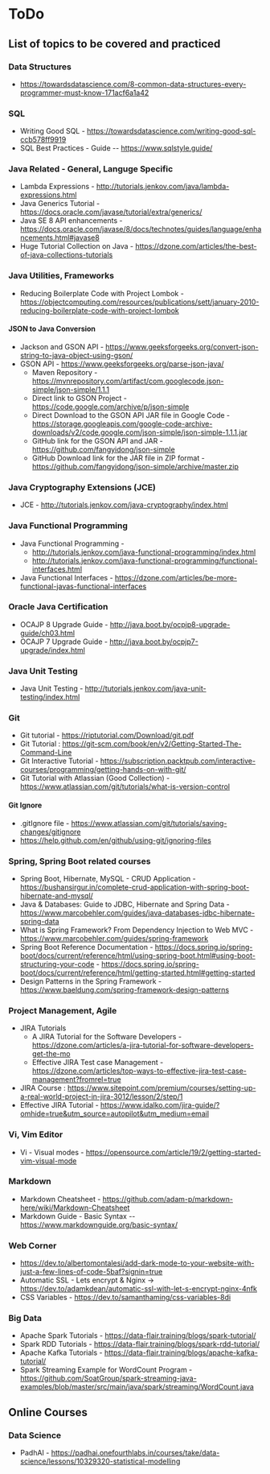 # ToDo

## List of topics to be covered and practiced

### Data Structures

  * https://towardsdatascience.com/8-common-data-structures-every-programmer-must-know-171acf6a1a42

### SQL 

  * Writing Good SQL - https://towardsdatascience.com/writing-good-sql-ccb578ff9919
  * SQL Best Practices - Guide -- https://www.sqlstyle.guide/

### Java Related - General, Languge Specific 

  * Lambda Expressions - http://tutorials.jenkov.com/java/lambda-expressions.html
  * Java Generics Tutorial - https://docs.oracle.com/javase/tutorial/extra/generics/
  * Java SE 8 API enhancements - https://docs.oracle.com/javase/8/docs/technotes/guides/language/enhancements.html#javase8
  * Huge Tutorial Collection on Java - https://dzone.com/articles/the-best-of-java-collections-tutorials

### Java Utilities, Frameworks

  * Reducing Boilerplate Code with Project Lombok - https://objectcomputing.com/resources/publications/sett/january-2010-reducing-boilerplate-code-with-project-lombok

#### JSON to Java Conversion

  * Jackson and GSON API - https://www.geeksforgeeks.org/convert-json-string-to-java-object-using-gson/
  * GSON API - https://www.geeksforgeeks.org/parse-json-java/
  	* Maven Repository - https://mvnrepository.com/artifact/com.googlecode.json-simple/json-simple/1.1.1
	* Direct link to GSON Project - https://code.google.com/archive/p/json-simple
	* Direct Download to the GSON API JAR file in Google Code - https://storage.googleapis.com/google-code-archive-downloads/v2/code.google.com/json-simple/json-simple-1.1.1.jar
	* GitHub link for the GSON API and JAR - https://github.com/fangyidong/json-simple
	* GitHub Download link for the JAR file in ZIP format - https://github.com/fangyidong/json-simple/archive/master.zip

### Java Cryptography Extensions (JCE)
  * JCE - http://tutorials.jenkov.com/java-cryptography/index.html

### Java Functional Programming 
  * Java Functional Programming - 
  	- http://tutorials.jenkov.com/java-functional-programming/index.html
  	- http://tutorials.jenkov.com/java-functional-programming/functional-interfaces.html 
  * Java Functional Interfaces - https://dzone.com/articles/be-more-functional-javas-functional-interfaces


### Oracle Java Certification
  * OCAJP 8 Upgrade Guide - http://java.boot.by/ocpjp8-upgrade-guide/ch03.html
  * OCAJP 7 Upgrade Guide - http://java.boot.by/ocpjp7-upgrade/index.html

### Java Unit Testing
  * Java Unit Testing - http://tutorials.jenkov.com/java-unit-testing/index.html

### Git 
  * Git tutorial - https://riptutorial.com/Download/git.pdf
  * Git Tutorial : https://git-scm.com/book/en/v2/Getting-Started-The-Command-Line
  * Git Interactive Tutorial -  https://subscription.packtpub.com/interactive-courses/programming/getting-hands-on-with-git/
  * Git Tutorial with Atlassian (Good Collection) - https://www.atlassian.com/git/tutorials/what-is-version-control 

#### Git Ignore
 * .gitIgnore file - https://www.atlassian.com/git/tutorials/saving-changes/gitignore
 * https://help.github.com/en/github/using-git/ignoring-files


### Spring, Spring Boot related courses
  * Spring Boot, Hibernate, MySQL - CRUD Application - https://bushansirgur.in/complete-crud-application-with-spring-boot-hibernate-and-mysql/
  * Java & Databases: Guide to JDBC, Hibernate and Spring Data - https://www.marcobehler.com/guides/java-databases-jdbc-hibernate-spring-data
  * What is Spring Framework? From Dependency Injection to Web MVC - https://www.marcobehler.com/guides/spring-framework
  * Spring Boot Reference Documentation - https://docs.spring.io/spring-boot/docs/current/reference/html/using-spring-boot.html#using-boot-structuring-your-code
  		- https://docs.spring.io/spring-boot/docs/current/reference/html/getting-started.html#getting-started
  * Design Patterns in the Spring Framework - https://www.baeldung.com/spring-framework-design-patterns 

### Project Management, Agile 
  * JIRA Tutorials
  	- A JIRA Tutorial for the Software Developers - https://dzone.com/articles/a-jira-tutorial-for-software-developers-get-the-mo
	- Effective JIRA Test case Management - https://dzone.com/articles/top-ways-to-effective-jira-test-case-management?fromrel=true
  * JIRA Course : https://www.sitepoint.com/premium/courses/setting-up-a-real-world-project-in-jira-3012/lesson/2/step/1 
  * Effective JIRA Tutorial - https://www.idalko.com/jira-guide/?omhide=true&utm_source=autopilot&utm_medium=email 

### Vi, Vim Editor

  * Vi - Visual modes - https://opensource.com/article/19/2/getting-started-vim-visual-mode

### Markdown

  * Markdown Cheatsheet - https://github.com/adam-p/markdown-here/wiki/Markdown-Cheatsheet
  * Markdown Guide - Basic Syntax -- https://www.markdownguide.org/basic-syntax/

### Web Corner 

  * https://dev.to/albertomontalesi/add-dark-mode-to-your-website-with-just-a-few-lines-of-code-5baf?signin=true 
  * Automatic SSL - Lets encrypt & Nginx -> https://dev.to/adamkdean/automatic-ssl-with-let-s-encrypt-nginx-4nfk
  * CSS Variables - https://dev.to/samanthaming/css-variables-8di 

### Big Data 

  * Apache Spark Tutorials - https://data-flair.training/blogs/spark-tutorial/
  * Spark RDD Tutorials - https://data-flair.training/blogs/spark-rdd-tutorial/
  * Apache Kafka Tutorials - https://data-flair.training/blogs/apache-kafka-tutorial/
  * Spark Streaming Example for WordCount Program - https://github.com/SoatGroup/spark-streaming-java-examples/blob/master/src/main/java/spark/streaming/WordCount.java 

## Online Courses

### Data Science

  * PadhAI - https://padhai.onefourthlabs.in/courses/take/data-science/lessons/10329320-statistical-modelling


